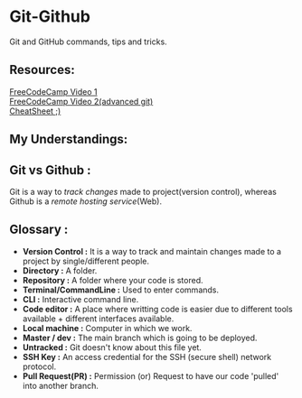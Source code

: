 # **Git-Github**
Git and GitHub commands, tips and tricks.

**Resources:**
----------

[FreeCodeCamp Video 1](https://youtu.be/RGOj5yH7evk)  
[FreeCodeCamp Video 2(advanced git)](https://youtu.be/qsTthZi23VE)  
[CheatSheet ;)](https://education.github.com/git-cheat-sheet-education.pdf)

**My Understandings:**
----------------------

## Git vs Github :

Git is a way to *track changes* made to project(version control), whereas Github is a *remote hosting service*(Web).

## Glossary :

* **Version Control :** It is a way to track and maintain changes made to a project by single/different people.
* **Directory :**  A folder.
* **Repository :** A folder where your code is stored.
* **Terminal/CommandLine :** Used to enter commands.
* **CLI :** Interactive command line.
* **Code editor :** A place where writting code is easier due to different tools available + different interfaces available.
* **Local machine :** Computer in which we work.
* **Master / dev :** The main branch which is going to be deployed.
* **Untracked :** Git doesn't know about this file yet.
* **SSH Key :** An access credential for the SSH (secure shell) network protocol.
* **Pull Request(PR) :**  Permission (or) Request to have our code 'pulled' into another branch.

